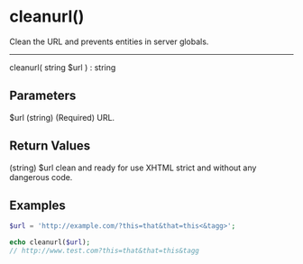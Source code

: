 # cleanurl()

Clean the URL and prevents entities in server globals.

---

cleanurl( string $url ) : string

## Parameters

$url (string) (Required) URL.

## Return Values

(string) $url clean and ready for use XHTML strict and without any dangerous code.

## Examples

```php
$url = 'http://example.com/?this=that&that=this<&tagg>';

echo cleanurl($url);
// http://www.test.com?this=that&that=this&tagg
```
